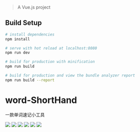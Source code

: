 
> A Vue.js project

## Build Setup

``` bash
# install dependencies
npm install

# serve with hot reload at localhost:8080
npm run dev

# build for production with minification
npm run build

# build for production and view the bundle analyzer report
npm run build --report
```


# word-ShortHand
一款单词速记小工具

![](https://github.com/KamyoChae/word-ShortHand/blob/master/1%20(1).jpg)
![](https://github.com/KamyoChae/word-ShortHand/blob/master/1%20(1).png)
![](https://github.com/KamyoChae/word-ShortHand/blob/master/1%20(2).png)
![](https://github.com/KamyoChae/word-ShortHand/blob/master/1%20(3).png)
![](https://github.com/KamyoChae/word-ShortHand/blob/master/1%20(4).png)
![](https://github.com/KamyoChae/word-ShortHand/blob/master/1%20(5).png)
